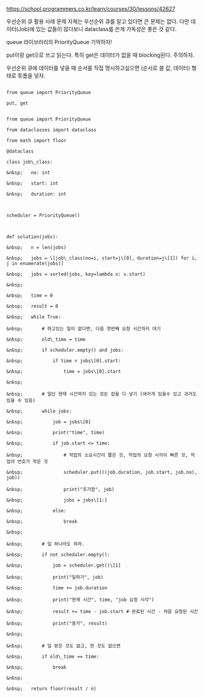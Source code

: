 https://school.programmers.co.kr/learn/courses/30/lessons/42627



우선순위 큐 활용 사례 문제 자체는 우선순위 큐를 알고 있다면 큰 문제는 없다. 다만 데이터(Job)에 있는 값들이 많다보니 dataclass를 쓴게 가독성은 좋은 것 같다.



queue 라이브러리의 PriorityQueue 기억하자!

put이랑 get으로 쓰고 읽는다. 특히 get은 데이터가 없을 때 blocking된다. 주의하자.

우선순위 큐에 데이터를 넣을 때 순서를 직접 명시하고싶으면 (순서로 쓸 값, 데이터) 형태로 튜플을 넣자.



```

from queue import PriorityQueue

put, get

```





```

from queue import PriorityQueue

from dataclasses import dataclass

from math import floor

@dataclass

class job\_class:

&nbsp;   no: int

&nbsp;   start: int

&nbsp;   duration: int



scheduler = PriorityQueue()



def solution(jobs):

&nbsp;   n = len(jobs)

&nbsp;   jobs = \[job\_class(no=i, start=j\[0], duration=j\[1]) for i, j in enumerate(jobs)]

&nbsp;   jobs = sorted(jobs, key=lambda x: x.start)

&nbsp;   

&nbsp;   time = 0

&nbsp;   result = 0

&nbsp;   while True:

&nbsp;       # 하고있는 일이 없다면, 다음 첫번째 요청 시간까지 대기

&nbsp;       old\_time = time

&nbsp;       if scheduler.empty() and jobs:

&nbsp;           if time < jobs\[0].start:

&nbsp;               time = jobs\[0].start

&nbsp;       

&nbsp;       # 일단 현재 시간까지 있는 모든 잡을 다 넣기 (여러개 있을수 있고 과거도 있을 수 있음)

&nbsp;       while jobs:

&nbsp;           job = jobs\[0]

&nbsp;           print("time", time)

&nbsp;           if job.start <= time:

&nbsp;               # 작업의 소요시간이 짧은 것, 작업의 요청 시각이 빠른 것, 작업의 번호가 작은 것

&nbsp;               scheduler.put(((job.duration, job.start, job.no), job))

&nbsp;               print("추가함", job)

&nbsp;               jobs = jobs\[1:]

&nbsp;           else:

&nbsp;               break

&nbsp;       

&nbsp;       # 일 하나라도 하자.

&nbsp;       if not scheduler.empty():

&nbsp;           job = scheduler.get()\[1]

&nbsp;           print("일하기", job)

&nbsp;           time += job.duration

&nbsp;           print("현재 시간", time, "job 요청 시각")

&nbsp;           result += time - job.start # 완료된 시간 - 처음 요청된 시간

&nbsp;           print("증가", result)

&nbsp;       

&nbsp;       # 일 받은 것도 없고, 한 것도 없으면

&nbsp;       if old\_time == time:

&nbsp;           break

&nbsp;           

&nbsp;   return floor(result / n)

```

